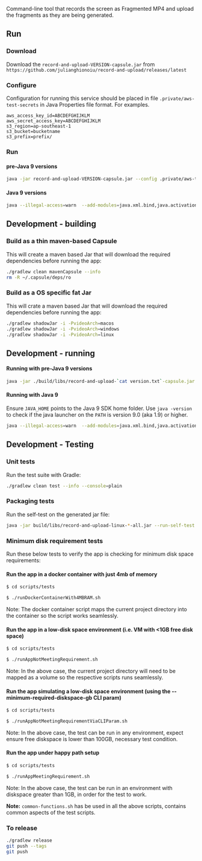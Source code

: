 

Command-line tool that records the screen as Fragmented MP4 and upload the fragments as they are being generated.

## Run

### Download


Download the `record-and-upload-VERSION-capsule.jar` from `https://github.com/julianghionoiu/record-and-upload/releases/latest`

### Configure

Configuration for running this service should be placed in file `.private/aws-test-secrets` in Java Properties file format. For examples.

```properties
aws_access_key_id=ABCDEFGHIJKLM
aws_secret_access_key=ABCDEFGHIJKLM
s3_region=ap-southeast-1
s3_bucket=bucketname
s3_prefix=prefix/
```

### Run

#### pre-Java 9 versions

```bash
java -jar record-and-upload-VERSION-capsule.jar --config .private/aws-test-secrets --store ./build/play
```

#### Java 9 versions

```bash
java --illegal-access=warn  --add-modules=java.xml.bind,java.activation -jar record-and-upload-VERSION-capsule.jar --config .private/aws-test-secrets --store ./build/play
```


## Development - building

### Build as a thin maven-based Capsule

This will create a maven based Jar that will download the required dependencies before running the app:

```bash
./gradlew clean mavenCapsule --info
rm -R ~/.capsule/deps/ro
```

### Build as a OS specific fat Jar

This will crate a maven based Jar that will download the required dependencies before running the app:

```bash
./gradlew shadowJar -i -PvideoArch=macos
./gradlew shadowJar -i -PvideoArch=windows
./gradlew shadowJar -i -PvideoArch=linux
```


## Development - running

#### Running with pre-Java 9 versions

```bash
java -jar ./build/libs/record-and-upload-`cat version.txt`-capsule.jar --config .private/aws-test-secrets --store ./build/play
```

#### Running with Java 9

Ensure `JAVA_HOME` points to the Java 9 SDK home folder. Use `java -version` to check if the java launcher on the `PATH` is version 9.0 (aka 1.9) or higher.

```bash
java --illegal-access=warn  --add-modules=java.xml.bind,java.activation -jar ./build/libs/record-and-upload-`cat version.txt`-capsule.jar --config .private/aws-test-secrets --store ./build/play
```

## Development - Testing

### Unit tests

Run the test suite with Gradle:
```bash
./gradlew clean test --info --console=plain
```

### Packaging tests

Run the self-test on the generated jar file:
```bash
java -jar build/libs/record-and-upload-linux-*-all.jar --run-self-test
```

### Minimum disk requirement tests

Run these below tests to verify the app is checking for minimum disk space requirements:

#### Run the app in a docker container with just 4mb of memory

```bash
$ cd scripts/tests

$ ./runDockerContainerWith4MBRAM.sh
```

Note: The docker container script maps the current project directory into the container so the script works seamlessly.

#### Run the app in a low-disk space environment (i.e. VM with <1GB free disk space) 

```bash
$ cd scripts/tests

$ ./runAppNotMeetingRequirement.sh
```

Note: In the above case, the current project directory will need to be mapped as a volume so the respective scripts runs seamlessly.  

#### Run the app simulating a low-disk space environment (using the --minimum-required-diskspace-gb CLI param) 

```bash
$ cd scripts/tests

$ ./runAppNotMeetingRequirementViaCLIParam.sh
```

Note: In the above case, the test can be run in any environment, expect ensure free diskspace is lower than 100GB, necessary test condition.  

#### Run the app under happy path setup

```bash
$ cd scripts/tests

$ ./runAppMeetingRequirement.sh
```

Note: In the above case, the test can be run in an environment with diskspace greater than 1GB, in order for the test to work.  

**Note:** `common-functions.sh` has be used in all the above scripts, contains common aspects of the test scripts.

### To release

```bash
./gradlew release
git push --tags
git push
```
